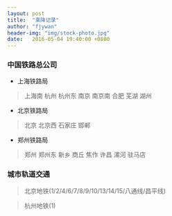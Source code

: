 ```yaml
---
layout: post
title:  "乘降记录"
author: "fjywan"
header-img: "img/stock-photo.jpg"
date:   2016-05-04 19:40:00 +0800
---
```


### 中国铁路总公司

- 上海铁路局

> 上海南 杭州 杭州东 南京 南京南 合肥 芜湖 湖州

- 北京铁路局

> 北京 北京西 石家庄 邯郸

- 郑州铁路局

> 郑州 郑州东 新乡 商丘 焦作 许昌 漯河 驻马店

### 城市轨道交通

> 北京地铁(1/2/4/6/7/8/9/10/13/14/15/八通线/昌平线)

> 杭州地铁(1)




